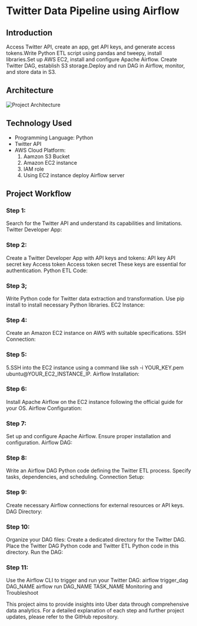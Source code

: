 # Twitter Data Pipeline using Airflow 


## Introduction

Access Twitter API, create an app, get API keys, and generate access tokens.Write Python ETL script using pandas and tweepy, install libraries.Set up AWS EC2, install and configure Apache Airflow.
Create Twitter DAG, establish S3 storage.Deploy and run DAG in Airflow, monitor, and store data in S3.

## Architecture

![Project Architecture](https://github.com/AbhishekTheCoder00/Airflow_proj1_etl_pipelin4/blob/main/Architecture%20Diagram.png)

## Technology Used

- Programming Language: Python
- Twitter API
- AWS Cloud Platform:
  1. Aamzon S3 Bucket
  2. Amazon EC2 instance
  3. IAM role
  4. Using EC2 instance deploy Airflow server


## Project Workflow

### Step 1:
Search for the Twitter API and understand its capabilities and limitations. Twitter Developer App:
### Step 2:
Create a Twitter Developer App with API keys and tokens: API key API secret key Access token Access token secret These keys are essential for authentication. Python ETL Code:
### Step 3;
Write Python code for Twitter data extraction and transformation. Use pip install to install necessary Python libraries. EC2 Instance:
### Step 4:
Create an Amazon EC2 instance on AWS with suitable specifications. SSH Connection:
### Step 5:
5.SSH into the EC2 instance using a command like ssh -i YOUR_KEY.pem ubuntu@YOUR_EC2_INSTANCE_IP. Airflow Installation:
### Step 6:
Install Apache Airflow on the EC2 instance following the official guide for your OS. Airflow Configuration:
### Step 7:
Set up and configure Apache Airflow. Ensure proper installation and configuration. Airflow DAG:
### Step 8:
Write an Airflow DAG Python code defining the Twitter ETL process. Specify tasks, dependencies, and scheduling. Connection Setup:
### Step 9:
Create necessary Airflow connections for external resources or API keys. DAG Directory:
### Step 10:
Organize your DAG files: Create a dedicated directory for the Twitter DAG. Place the Twitter DAG Python code and Twitter ETL Python code in this directory. Run the DAG:
### Step 11:
Use the Airflow CLI to trigger and run your Twitter DAG: airflow trigger_dag DAG_NAME airflow run DAG_NAME TASK_NAME Monitoring and Troubleshoot


This project aims to provide insights into Uber data through comprehensive data analytics. For a detailed explanation of each step and further project updates, please refer to the GitHub repository.

